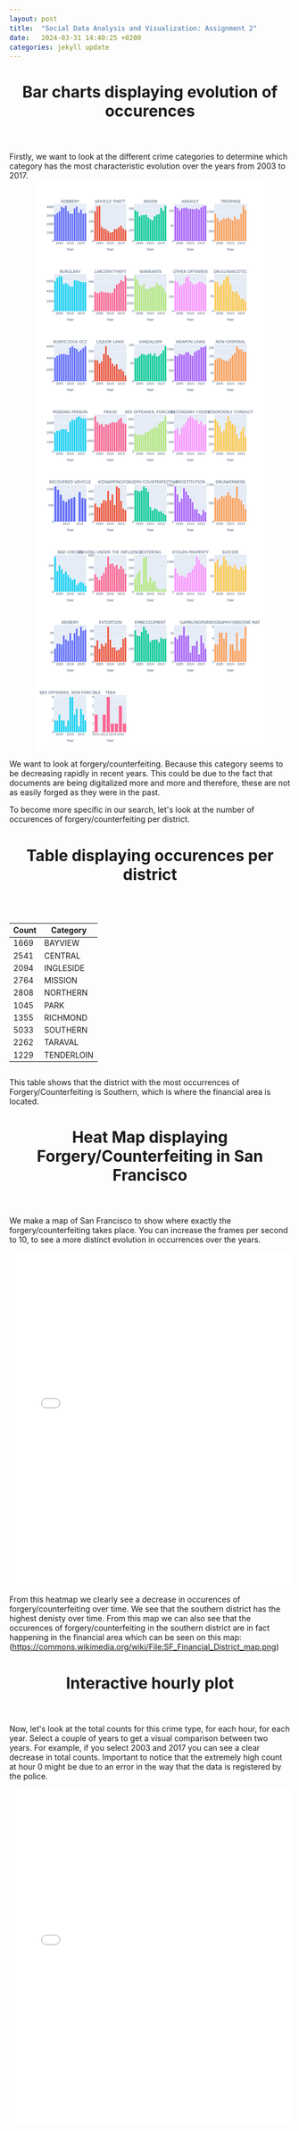 ```yaml
---
layout: post
title:  "Social Data Analysis and Visualization: Assignment 2"
date:   2024-03-31 14:40:25 +0200
categories: jekyll update
---
```



 <header>
        <h1>Bar charts displaying evolution of occurences</h1>
</header>
Firstly, we want to look at the different crime categories to determine which category has the most characteristic evolution over the years from 2003 to 2017.
<div style="display: flex; justify-content: center;">
    <img src="/assets/images/newplot.png" alt="Crime occurances">
</div>


We want to look at forgery/counterfeiting. Because this category seems to be decreasing rapidly in recent years. This could be due to the fact that documents are being digitalized more and more and therefore, these are not as easily forged as they were in the past.



To become more specific in our search, let's look at the number of occurences of forgery/counterfeiting per district. 

 <header>
        <h1>Table displaying occurences per district</h1>
</header>
<div style="display: flex; justify-content: center;">
    <table>
        <thead>
        <tr>
            <th>Count</th>
            <th>Category</th>
        </tr>
    </thead>
    <tbody>
        <tr>
            <td>1669</td>
            <td>BAYVIEW</td>
        </tr>
        <tr>
            <td>2541</td>
            <td>CENTRAL</td>
        </tr>
        <tr>
            <td>2094</td>
            <td>INGLESIDE</td>
        </tr>
        <tr>
            <td>2764</td>
            <td>MISSION</td>
        </tr>
        <tr>
            <td>2808</td>
            <td>NORTHERN</td>
        </tr>
        <tr>
            <td>1045</td>
            <td>PARK</td>
        </tr>
        <tr>
            <td>1355</td>
            <td>RICHMOND</td>
        </tr>
        <tr>
            <td>5033</td>
            <td>SOUTHERN</td>
        </tr>
        <tr>
            <td>2262</td>
            <td>TARAVAL</td>
        </tr>
        <tr>
            <td>1229</td>
            <td>TENDERLOIN</td>
        </tr>
    </tbody>
    </table>
</div>

This table shows that the district with the most occurrences of Forgery/Counterfeiting is Southern, which is where the financial area is located.

 <header>
        <h1>Heat Map displaying Forgery/Counterfeiting in San Francisco</h1>
</header>

We make a map of San Francisco to show where exactly the forgery/counterfeiting takes place. You can increase the frames per second to 10, to see a more distinct evolution in occurrences over the years. 

<div style="display: flex; justify-content: center;">
    <embed 
           type="text/html" 
           src="/assets/html/heatmap.html"
           width="1100"
           height="600"
           >
</div>

From this heatmap we clearly see a decrease in occurences of forgery/counterfeiting over time. We see that the southern district has the highest denisty over time. From this map we can also see that the occurences of forgery/counterfeiting in the southern district are in fact happening in the financial area which can be seen on this map: (https://commons.wikimedia.org/wiki/File:SF_Financial_District_map.png)

 <header>
        <h1>Interactive hourly plot</h1>
</header>

Now, let's look at the total counts for this crime type, for each hour, for each year. Select a couple of years to get a visual comparison between two years. For example, if you select 2003 and 2017 you can see a clear decrease in total counts. Important to notice that the extremely high count at hour 0 might be due to an error in the way that the data is registered by the police. 

<div style="display: flex; justify-content: center;">
    <embed 
           type="text/html" 
           src="/assets/html/forgery_rt.html"
           width="1100"
           height="600"
           >
</div>
